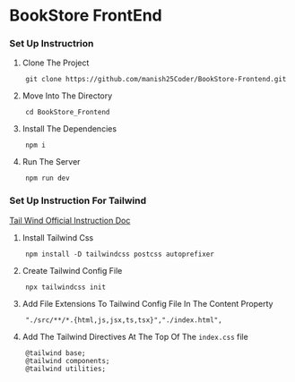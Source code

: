 # BookStore FrontEnd

### Set Up Instructrion

1. Clone The Project
```
    git clone https://github.com/manish25Coder/BookStore-Frontend.git
``` 

2. Move Into The Directory 
```
    cd BookStore_Frontend
```

3. Install The Dependencies 
```
    npm i
```

4. Run The Server 
```
    npm run dev
```

### Set Up Instruction For Tailwind

[Tail Wind Official Instruction Doc ](https://tailwindcss.com/docs/installation)

1. Install Tailwind Css
```
    npm install -D tailwindcss postcss autoprefixer
```

2. Create Tailwind Config File
```
    npx tailwindcss init
```

3. Add File Extensions To Tailwind Config File In The Content Property
```
    "./src/**/*.{html,js,jsx,ts,tsx}","./index.html",
```

4. Add The Tailwind Directives At The Top Of The  `index.css` file
```
    @tailwind base;
    @tailwind components;
    @tailwind utilities;
```

